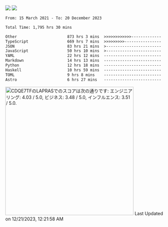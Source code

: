 <div>
  <img src="https://github-readme-stats.vercel.app/api?username=naporin0624&count_private=true&show_icons=true" />
  <img src="https://github-readme-stats.vercel.app/api/top-langs/?username=naporin0624&layout=compact&hide=css" />
  <!--START_SECTION:waka-->

```txt
From: 15 March 2021 - To: 20 December 2023

Total Time: 1,795 hrs 30 mins

Other                      873 hrs 3 mins  >>>>>>>>>>>>-------------   48.62 %
TypeScript                 669 hrs 7 mins  >>>>>>>>>----------------   37.27 %
JSON                       83 hrs 21 mins  >------------------------   04.64 %
JavaScript                 50 hrs 10 mins  >------------------------   02.79 %
YAML                       22 hrs 12 mins  -------------------------   01.24 %
Markdown                   14 hrs 13 mins  -------------------------   00.79 %
Python                     12 hrs 18 mins  -------------------------   00.69 %
Haskell                    10 hrs 59 mins  -------------------------   00.61 %
TOML                       9 hrs 8 mins    -------------------------   00.51 %
Astro                      6 hrs 27 mins   -------------------------   00.36 %
```

<!--END_SECTION:waka-->
  
  <!--START_SECTION:lapras-card-->
<p ><a href="https://lapras.com/public/CDQE7TF" target="_blank" rel="noopener noreferrer"><img alt="CDQE7TFのLAPRASでのスコアは次の通りです: エンジニアリング: 4.03 / 5.0, ビジネス: 3.48 / 5.0, インフルエンス: 3.51 / 5.0." src="https://lapras-card-generator.vercel.app/api/svg?e=4.03&b=3.48&i=3.51&b1=%23232323&b2=%236d6d6d&i1=%23212121&i2=%23818181&l=ja" width="400" ></a>  
Last Updated on 12/21/2023, 12:21:58 AM</p>
<!--END_SECTION:lapras-card-->
</div>
